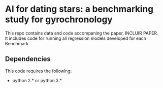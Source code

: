 # AI for dating stars: a benchmarking study for gyrochronology

This repo contains data and code accompaning the paper, INCLUIR PAPER. It includes code for running all regression models developed for each Benchmark.

## Dependencies
This code requires the following: 
* python 2.* or python 3.*
